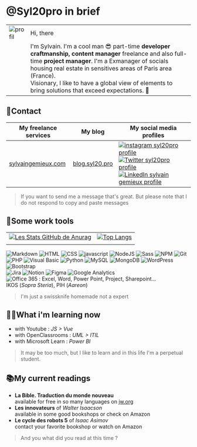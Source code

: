 # @Syl20pro in brief

|                                                                      |                                                                                                                                                                                                                                                                                                                                            |
| -------------------------------------------------------------------- | ------------------------------------------------------------------------------------------------------------------------------------------------------------------------------------------------------------------------------------------------------------------------------------------------------------------------------------------ |
| ![profil](https://avatars.githubusercontent.com/u/44305327?s=60&v=4) | Hi, there                                                                                                                                                                                                                                                                                                                                  |
|                                                                      | I'm Sylvain. I'm a cool man 😎 part-time **developer craftmanship, content manager** freelance and also full-time **project manager**. I'm a Exmanager of socials housing real estate in sensitives areas of Paris area (France). <br> Visionary, I like to have a global view of elements to bring solutions that exceed expectations. 🚀 |

## 📱Contact

| My freelance services                            |                 My blog                  | My social media profiles                                                                                                                                                                                                                                                                                                                                                                                                                                                                                          |
| ------------------------------------------------ | :--------------------------------------: | ----------------------------------------------------------------------------------------------------------------------------------------------------------------------------------------------------------------------------------------------------------------------------------------------------------------------------------------------------------------------------------------------------------------------------------------------------------------------------------------------------------------- |
| [sylvaingemieux.com](https://sylvaingemieux.com) | [blog.syl20.pro](https://blog.syl20.pro) | [![instagram syl20pro profile](https://img.shields.io/badge/-Instagram-C62828?style=flat-square&logo=instagram&logoColor=white)](https://www.instagram.com/syl20pro/) [![Twitter syl20pro profile](https://img.shields.io/badge/-twitter-1E88E5?style=flat-square&logo=twitter&logoColor=white)](https://twitter.com/syl20pro) [![LinkedIn sylvain gemieux profile](https://img.shields.io/badge/-LinkedIn-2867B2?style=flat-square&logo=linkedin&logoColor=white)](https://www.linkedin.com/in/sylvain-gemieux/) |

> If you want to send me a message that's great. But please note that I do not respond to copy and paste messages

## 🧰Some work tools

|                                                                                                                                                                                           |                                                                                                                                                         |
| ----------------------------------------------------------------------------------------------------------------------------------------------------------------------------------------- | ------------------------------------------------------------------------------------------------------------------------------------------------------- |
| [![Les Stats GitHub de Anurag](https://github-readme-stats.vercel.app/api?username=syl20pro&show_icons=true&theme=vision-friendly-dark)](https://github.com/syl20pro/github-readme-stats) | [![Top Langs](https://github-readme-stats.vercel.app/api/top-langs/?username=syl20pro&layout=compact)](https://github.com/syl20pro/github-readme-stats) |
|                                                                                                                                                                                           |

![Markdown](https://img.shields.io/badge/Markdown-%23000000.svg?style=flat-square&logo=markdown&logoColor=white) ![HTML](https://img.shields.io/badge/-HTML5-E34F26?style=flat-square&logo=html5&logoColor=white) ![CSS](https://img.shields.io/badge/CSS%20-%231572B6.svg?style=flat-square&logo=css3&logoColor=white) ![javascript](https://img.shields.io/badge/JavaScript%20-%23F7DF1E.svg?style=flat-square&logo=javascript&logoColor=black) ![NodeJS](https://img.shields.io/badge/-Nodejs-43853d?style=flat-square&logo=Node.js&logoColor=white) ![Sass](https://img.shields.io/badge/-Sass-CC6699?style=flat-square&logo=sass&logoColor=white) ![NPM](https://img.shields.io/badge/-NPM-CB3837?style=flat-square&logo=npm&logoColor=white) ![Git](https://img.shields.io/badge/-Git-F05032?style=flat-square&logo=git&logoColor=white)  
![PHP](https://img.shields.io/badge/-php-474a8a?style=flat-square&logo=php&logoColor=white)
![Visual Basic](https://img.shields.io/badge/-Visual%20Basic-blue?style=flat-square&logo=.net&logoColor=white) ![Python](https://img.shields.io/badge/-python-306998?style=flat-square&logo=python&logoColor=FFD43B) ![MySQL](https://img.shields.io/badge/-mySQL-00758F?style=flat-square&logo=mysql&logoColor=F29111) ![MongoDB](https://img.shields.io/badge/-mongoDB-3FA037?style=flat-square&logo=mongodb&logoColor=3F3E42) ![WordPress](https://img.shields.io/badge/-WordPress-00749C?style=flat-square&logo=wordpress&logoColor=white) ![Bootstrap](https://img.shields.io/badge/-Bootstrap-602C50?style=flat-square&logo=bootstrap&logoColor=white)  
![Jira](https://img.shields.io/badge/-Jira-blue?style=flat-square&logo=jira&logoColor=white) ![Notion](https://img.shields.io/badge/-Notion-black?style=flat-square&logo=notion&logoColor=white) ![Figma](https://img.shields.io/badge/-Figma-black?style=flat-square&logo=figma&logoColor=red) ![Google Analytics](https://img.shields.io/badge/-Google%20Analytics-white?style=flat-square&logo=googleanalytics&logoColor=orange)  
![Office 365](https://img.shields.io/badge/-Office%20365-white?style=flat-square&logo=microsoft&logoColor=red) : Excel, Word, Power Point, Project, Sharepoint...  
IKOS (_Sopra Steria_), PIH (_Aareon_)

> I'm just a swissknife homemade not a expert

## 👨‍🎓What i'm learning now

- with Youtube : _JS > Vue_
- with OpenClassrooms : _UML > ITIL_
- with Microsoft Learn : _Power BI_

> It may be too much, but I like to learn and in this life I'm a perpetual student.

## 📚My current readings

- **La Bible. Traduction du monde nouveau**  
  available for free in so many languages on [jw.org](https://jw.org)
- **Les innovateurs** of _Walter Isaacson_  
  available in some good bookshops or check on Amazon
- **Le cycle des robots 5** of _Isaac Asimov_  
  contact your favorite bookshop or watch on Amazon

> And you what did you read at this time ?
